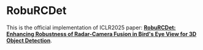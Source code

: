 # RobuRCDet

This is the official implementation of ICLR2025 paper: [**RobuRCDet: Enhancing Robustness of Radar-Camera Fusion in Bird's Eye View for 3D Object Detection**](https://arxiv.org/abs/2502.13071).


